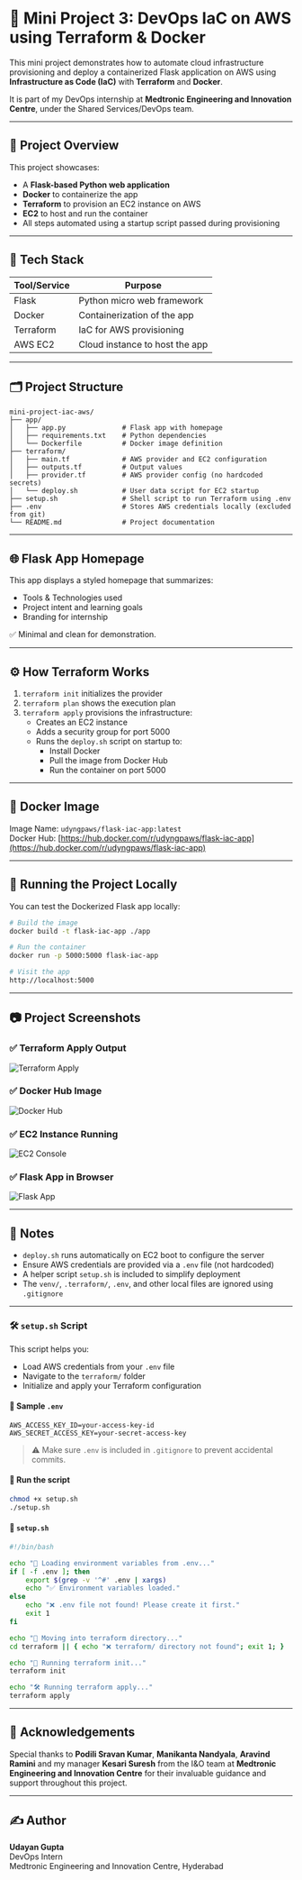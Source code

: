 
# 🚀 Mini Project 3: DevOps IaC on AWS using Terraform & Docker

This mini project demonstrates how to automate cloud infrastructure provisioning and deploy a containerized Flask application on AWS using **Infrastructure as Code (IaC)** with **Terraform** and **Docker**.

It is part of my DevOps internship at **Medtronic Engineering and Innovation Centre**, under the Shared Services/DevOps team.

---

## 📌 Project Overview

This project showcases:

- A **Flask-based Python web application**
- **Docker** to containerize the app
- **Terraform** to provision an EC2 instance on AWS
- **EC2** to host and run the container
- All steps automated using a startup script passed during provisioning

---

## 🧱 Tech Stack

| Tool/Service | Purpose                        |
| ------------ | ------------------------------ |
| Flask        | Python micro web framework     |
| Docker       | Containerization of the app    |
| Terraform    | IaC for AWS provisioning       |
| AWS EC2      | Cloud instance to host the app |

---

## 🗂️ Project Structure

```
mini-project-iac-aws/
├── app/
│   ├── app.py              # Flask app with homepage
│   ├── requirements.txt    # Python dependencies
│   └── Dockerfile          # Docker image definition
├── terraform/
│   ├── main.tf             # AWS provider and EC2 configuration
│   ├── outputs.tf          # Output values
│   ├── provider.tf         # AWS provider config (no hardcoded secrets)
│   └── deploy.sh           # User data script for EC2 startup
├── setup.sh                # Shell script to run Terraform using .env
├── .env                    # Stores AWS credentials locally (excluded from git)
└── README.md               # Project documentation
```

---

## 🌐 Flask App Homepage

This app displays a styled homepage that summarizes:

- Tools & Technologies used
- Project intent and learning goals
- Branding for internship

✅ Minimal and clean for demonstration.

---

## ⚙️ How Terraform Works

1. `terraform init` initializes the provider
2. `terraform plan` shows the execution plan
3. `terraform apply` provisions the infrastructure:
   - Creates an EC2 instance
   - Adds a security group for port 5000
   - Runs the `deploy.sh` script on startup to:
     - Install Docker
     - Pull the image from Docker Hub
     - Run the container on port 5000

---

## 🐳 Docker Image

Image Name: `udyngpaws/flask-iac-app:latest`  
Docker Hub: [https://hub.docker.com/r/udyngpaws/flask-iac-app](https://hub.docker.com/r/udyngpaws/flask-iac-app)

---

## 🚀 Running the Project Locally

You can test the Dockerized Flask app locally:

```bash
# Build the image
docker build -t flask-iac-app ./app

# Run the container
docker run -p 5000:5000 flask-iac-app

# Visit the app
http://localhost:5000
```

---

## 📷 Project Screenshots

### ✅ Terraform Apply Output

![Terraform Apply](screenshots/terraform-apply-output.png)

### ✅ Docker Hub Image

![Docker Hub](screenshots/dockerhub_image.png)

### ✅ EC2 Instance Running

![EC2 Console](screenshots/ec2_instance_running.png)

### ✅ Flask App in Browser

![Flask App](screenshots/flask_app_browser.png)

---

## 📌 Notes

- `deploy.sh` runs automatically on EC2 boot to configure the server
- Ensure AWS credentials are provided via a `.env` file (not hardcoded)
- A helper script `setup.sh` is included to simplify deployment
- The `venv/`, `.terraform/`, `.env`, and other local files are ignored using `.gitignore`

---

### 🛠️ `setup.sh` Script

This script helps you:

- Load AWS credentials from your `.env` file
- Navigate to the `terraform/` folder
- Initialize and apply your Terraform configuration

#### 📄 Sample `.env`

```env
AWS_ACCESS_KEY_ID=your-access-key-id
AWS_SECRET_ACCESS_KEY=your-secret-access-key
```

> ⚠️ Make sure `.env` is included in `.gitignore` to prevent accidental commits.

#### 🧪 Run the script

```bash
chmod +x setup.sh
./setup.sh
```

#### 📜 `setup.sh`

```bash
#!/bin/bash

echo "🔐 Loading environment variables from .env..."
if [ -f .env ]; then
    export $(grep -v '^#' .env | xargs)
    echo "✅ Environment variables loaded."
else
    echo "❌ .env file not found! Please create it first."
    exit 1
fi

echo "🚀 Moving into terraform directory..."
cd terraform || { echo "❌ terraform/ directory not found"; exit 1; }

echo "🧱 Running terraform init..."
terraform init

echo "🛠️ Running terraform apply..."
terraform apply
```

---

## 🙌 Acknowledgements

Special thanks to **Podili Sravan Kumar**, **Manikanta Nandyala**, **Aravind Ramini** and my manager **Kesari Suresh** from the I&O team at **Medtronic Engineering and Innovation Centre** for their invaluable guidance and support throughout this project.

---

## ✍️ Author

**Udayan Gupta**  
DevOps Intern  
Medtronic Engineering and Innovation Centre, Hyderabad
